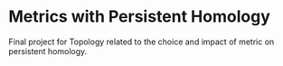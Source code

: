# Metrics with Persistent Homology
 Final project for Topology related to the choice and impact of metric on persistent homology.
